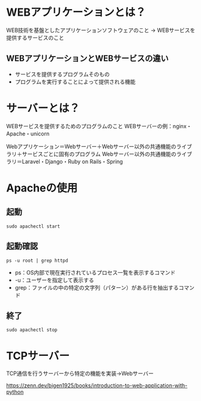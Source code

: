 # WEBアプリケーションとは？
WEB技術を基盤としたアプリケーションソフトウェアのこと
→ WEBサービスを提供するサービスのこと

## WEBアプリケーションとWEBサービスの違い
- サービスを提供するプログラムそのもの
- プログラムを実行することによって提供される機能

# サーバーとは？
WEBサービスを提供するためのプログラムのこと
WEBサーバーの例：nginx・Apache・unicorn

Webアプリケーション＝Webサーバー＋Webサーバー以外の共通機能のライブラリ＋サービスごとに固有のプログラム
Webサーバー以外の共通機能のライブラリ＝Laravel・Django・Ruby on Rails・Spring

# Apacheの使用
## 起動
`` sudo apachectl start ``
## 起動確認
`` ps -u root | grep httpd ``
- ps：OS内部で現在実行されているプロセス一覧を表示するコマンド
- -u：ユーザーを指定して表示する
- grep：ファイルの中の特定の文字列（パターン）がある行を抽出するコマンド
## 終了
`` sudo apachectl stop ``

# TCPサーバー
TCP通信を行うサーバーから特定の機能を実装→Webサーバー


https://zenn.dev/bigen1925/books/introduction-to-web-application-with-python